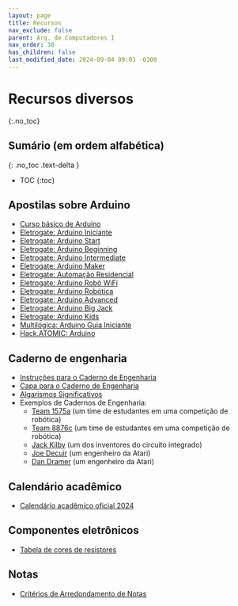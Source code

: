 ```yaml
---
layout: page
title: Recursos
nav_exclude: false
parent: Arq. de Computadores I
nav_order: 30
has_children: false
last_modified_date: 2024-09-04 09:03 -0300
---
```


# Recursos diversos
{:.no_toc}

## Sumário (em ordem alfabética)
{: .no_toc .text-delta }

* TOC
{:toc}

## Apostilas sobre Arduino
* [Curso básico de Arduino](/assets/arduino/apostila_curso_basico_de_arduino.pdf)
* [Eletrogate: Arduino Iniciante](/assets/arduino/apostila_eletrogate_01_arduino_iniciante.pdf)
* [Eletrogate: Arduino Start](/assets/arduino/apostila_eletrogate_02_arduino_start.pdf)
* [Eletrogate: Arduino Beginning](/assets/arduino/apostila_eletrogate_03_arduino_beginning.pdf)
* [Eletrogate: Arduino Intermediate](/assets/arduino/apostila_eletrogate_04_arduino_intermediate.pdf)
* [Eletrogate: Arduino Maker](/assets/arduino/apostila_eletrogate_05_arduino_maker.pdf)
* [Eletrogate: Automação Residencial](/assets/arduino/apostila_eletrogate_06_automacao_residencial.pdf)
* [Eletrogate: Arduino Robô WiFi](/assets/arduino/apostila_eletrogate_07_arduino_robo_wifi.pdf)
* [Eletrogate: Arduino Robótica](/assets/arduino/apostila_eletrogate_08_arduino_robotica.pdf)
* [Eletrogate: Arduino Advanced](/assets/arduino/apostila_eletrogate_09_arduino_advanced.pdf)
* [Eletrogate: Arduino Big Jack](/assets/arduino/apostila_eletrogate_10_arduino_big_jack.pdf)
* [Eletrogate: Arduino Kids](/assets/arduino/apostila_eletrogate_11_arduino_kids.pdf)
* [Multilógica: Arduino Guia Iniciante](/assets/arduino/arduino_guia_iniciante_multilogica_Shop.pdf)
* [Hack.ATOMIC: Arduino](/assets/arduino/hack_atomic_arduino.pdf)

## Caderno de engenharia
* [Instruções para o Caderno de Engenharia](/assets/docs/caderno_engenharia/engineering_notebook.pdf)
* [Capa para o Caderno de Engenharia](/assets/docs/caderno_engenharia/capa_caderno_engenharia.pdf)
* [Algarismos Significativos](/assets/docs/caderno_engenharia/algarismos_significativos.pdf)
* Exemplos de Cadernos de Engenharia:
  * [Team 1575a](/assets/docs/caderno_engenharia/team1575a.pdf) (um time
    de estudantes em uma competição de robótica)
  * [Team 8876c](/assets/docs/caderno_engenharia/team8876c.pdf) (um time
    de estudantes em uma competição de robótica)
  * [Jack Kilby](/assets/docs/caderno_engenharia/jack_kilby.pdf) (um dos
    inventores do circuito integrado)
  * [Joe Decuir](/assets/docs/caderno_engenharia/joe_decuir_atari.pdf) (um
    engenheiro da Atari)
  * [Dan Dramer](/assets/docs/caderno_engenharia/dan_dramer_atari.pdf) (um
    engenheiro da Atari)

## Calendário acadêmico
* [Calendário acadêmico oficial 2024](/assets/docs/calendario_oficial_2024.pdf)

## Componentes eletrônicos
* [Tabela de cores de resistores](/assets/disciplinas/arqcomp1/tabela_resistores.pdf)

## Notas
* [Critérios de Arredondamento de Notas](/assets/docs/arredondamento.pdf)

